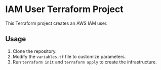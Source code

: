 # IAM User Terraform Project

This Terraform project creates an AWS IAM user.

## Usage

1. Clone the repository.
2. Modify the `variables.tf` file to customize parameters.
3. Run `terraform init` and `terraform apply` to create the infrastructure.

